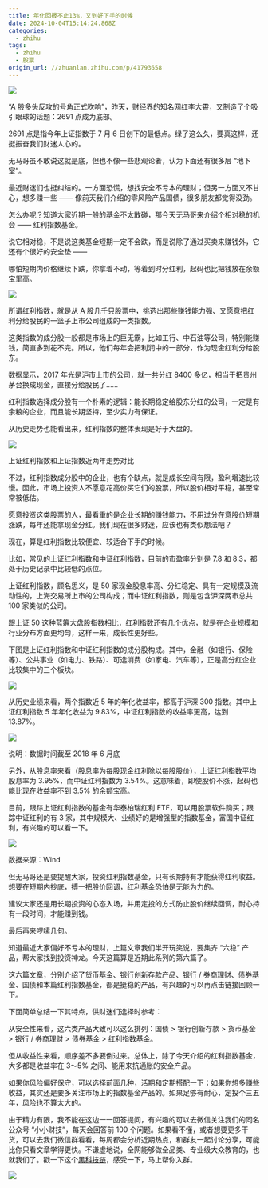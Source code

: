 ```yaml
---
title: 年化回报不止13%，又到好下手的时候
date: 2024-10-04T15:14:24.868Z
categories:
  - zhihu
tags:
  - zhihu
  - 股票
origin_url: //zhuanlan.zhihu.com/p/41793658
---
```

![](https://pica.zhimg.com/v2-c3ddac7a3bca54605c70a33ed14299da_b.jpg)

“A 股多头反攻的号角正式吹响”，昨天，财经界的知名网红李大霄，又制造了个吸引眼球的话题：2691 点成为底部。

2691 点是指今年上证指数于 7 月 6 日创下的最低点。绿了这么久，要真这样，还挺振奋我们财迷人心的。

无马哥虽不敢说这就是底，但也不像一些悲观论者，认为下面还有很多层 “地下室”。

最近财迷们也挺纠结的。一方面恐慌，想找安全不亏本的理财；但另一方面又不甘心，想多赚一些 —— 像前天我们介绍的零风险产品国债，很多朋友都觉得没劲。

怎么办呢？知道大家近期一般的基金不太敢碰，那今天无马哥来介绍个相对稳的机会 —— 红利指数基金。

说它相对稳，不是说这类基金短期一定不会跌，而是说除了通过买卖来赚钱外，它还有个很好的安全垫 ——

哪怕短期内价格继续下跌，你拿着不动，等着到时分红利，起码也比把钱放在余额宝里高。

![](https://pic4.zhimg.com/v2-115fda86278c6f9d544803ca830ebe6f_b.jpg)

所谓红利指数，就是从 A 股几千只股票中，挑选出那些赚钱能力强、又愿意把红利分给股民的一篮子上市公司组成的一类指数。

这类指数的成分股一般都是市场上的巨无霸，比如工行、中石油等公司，特别能赚钱，简直多到花不完。所以，他们每年会把利润中的一部分，作为现金红利分给股东。

数据显示，2017 年光是沪市上市的公司，就一共分红 8400 多亿，相当于把贵州茅台换成现金，直接分给股民了……

红利指数选择成分股有一个朴素的逻辑：能长期稳定给股东分红的公司，一定是有余粮的企业，而且能长期坚持，至少实力有保证。

从历史走势也能看出来，红利指数的整体表现是好于大盘的。

![](https://pic3.zhimg.com/v2-ebccf0a32859506c43cec80feef16fd0_b.jpg)

上证红利指数和上证指数近两年走势对比

不过，红利指数成分股中的企业，也有个缺点，就是成长空间有限，盈利增速比较慢。因此，市场上投资人不愿意花高价买它们的股票，所以股价相对平稳，甚至常常被低估。

愿意投资这类股票的人，最看重的是企业长期的赚钱能力，不用过分在意股价短期涨跌，每年还能拿现金分红。我们现在很多财迷，应该也有类似想法吧？

现在，算是红利指数比较便宜、较适合下手的时候。

比如，常见的上证红利指数和中证红利指数，目前的市盈率分别是 7.8 和 8.3，都处于历史记录中比较低的点位。

上证红利指数，顾名思义，是 50 家现金股息率高、分红稳定、具有一定规模及流动性的，上海交易所上市的公司构成；而中证红利指数，则是包含沪深两市总共 100 家类似的公司。

跟上证 50 这种蓝筹大盘股指数相比，红利指数还有几个优点，就是在企业规模和行业分布方面更均匀，这样一来，成长性更好些。

下图是上证红利指数和中证红利指数的成分股构成。其中，金融（如银行、保险等）、公共事业（如电力、铁路）、可选消费（如家电、汽车等），正是高分红企业比较集中的三个板块。

![](https://pic1.zhimg.com/v2-fb78445be82107a5e9727d9b24cf4abe_b.jpg)

从历史业绩来看，两个指数近 5 年的年化收益率，都高于沪深 300 指数。其中上证红利指数 5 年年化收益为 9.83%，中证红利指数的收益率更高，达到 13.87%。

![](https://picx.zhimg.com/v2-02ebcde6222e002793b994158df4f4ff_b.jpg)

说明：数据时间截至 2018 年 6 月底

另外，从股息率来看（股息率为每股现金红利除以每股股价），上证红利指数平均股息率为 3.95%，而中证红利指数为 3.54%。这意味着，即使股价不涨，起码也能比现在收益率不到 3.5% 的余额宝高。

目前，跟踪上证红利指数的基金有华泰柏瑞红利 ETF，可以用股票软件购买；跟踪中证红利的有 3 家，其中规模大、业绩好的是增强型的指数基金，富国中证红利，有兴趣的可以看一下。

![](https://pic4.zhimg.com/v2-2879e9292c53205ca021f33b7ab3d01d_b.jpg)

数据来源：Wind

但无马哥还是要提醒大家，投资红利指数基金，只有长期持有才能获得红利收益。想要在短期内抄底，搏一把股价回调，红利基金恐怕是无能为力的。

建议大家还是用长期投资的心态入场，并用定投的方式防止股价继续回调，耐心持有一段时间，才能赚到钱。

最后再来啰嗦几句。

知道最近大家偏好不亏本的理财，上篇文章我们半开玩笑说，要集齐 “六稳” 产品，帮大家找到投资神龙。今天这篇算是近期此系列的第六篇了。

这六篇文章，分别介绍了货币基金、银行创新存款产品、银行 / 券商理财、债券基金、国债和本篇红利指数基金，都是挺稳的产品，有兴趣的可以再点击链接回顾一下。

下面简单总结一下其特点，供财迷们选择时参考：

从安全性来看，这六类产品大致可以这么排列：国债 > 银行创新存款 > 货币基金 > 银行 / 券商理财 > 债券基金 > 红利指数基金。

但从收益性来看，顺序差不多要倒过来。总体上，除了今天介绍的红利指数基金，大多都是收益率在 3～5% 之间、能用来抗通胀的安全产品。

如果你风险偏好保守，可以选择前面几种，活期和定期搭配一下；如果你想多赚些收益，其实还是要多关注市场上的指数基金产品的。如果足够有耐心，定投个三五年，风险也不算太大的。

由于精力有限，我不能在这边一一回答提问，有兴趣的可以去微信关注我们的同名公众号 “小小财技”，每天会回答前 100 个问题。如果看不懂，或者想要更多干货，可以去我们微信群看看，每周都会分析近期热点，和群友一起讨论分享，可能比你只看文章学得更快。不谦虚地说，全网能够做全品类、专业级大众教育的，也就我们了。戳一下这个[黑科技链](https://link.zhihu.com/?target=https%3A//www.xinqian.me/branch/go5efexwvryy/visit)，感受一下，马上帮你入群。

![](https://pic4.zhimg.com/v2-6fa457d331a25e7776fe5eb669bfa4d3_b.jpg)
